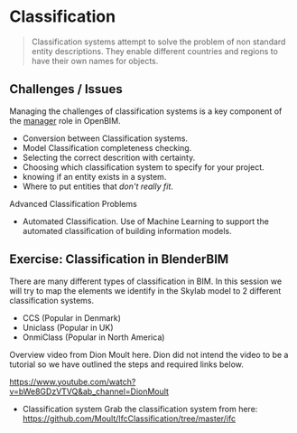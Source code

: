 # Classification

>Classification systems attempt to solve the problem of non standard entity descriptions. They enable different countries and regions to have their own names for objects.

## Challenges / Issues
Managing the challenges of classification systems is a key component of the [manager] role in OpenBIM.
* Conversion between Classification systems.
* Model Classification completeness checking.
* Selecting the correct descrition with certainty.
* Choosing which classification system to specify for your project.
* knowing if an entity exists in a system.
* Where to put entities that *don't really fit*.

Advanced Classification Problems
* Automated Classification. Use of Machine Learning to support the automated classification of building information models.

## Exercise: Classification in BlenderBIM

There are many different types of classification in BIM. In this session we will try to map the elements we identify in the Skylab model to 2 different classification systems.

* CCS (Popular in Denmark)
* Uniclass (Popular in UK)
* OnmiClass (Popular in North America)


Overview video from Dion Moult here. Dion did not intend the video to be a tutorial so we have outlined the steps and required links below.

<https://www.youtube.com/watch?v=bWe8GDzVTVQ&ab_channel=DionMoult>

- Classification system
Grab the classification system from here: <https://github.com/Moult/IfcClassification/tree/master/ifc>





[manager]: /41934/Roles/Manager
[modeller]: /41934/Roles/Modeller
